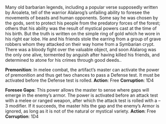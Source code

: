 Many old barbarian legends, including a popular verse supposedly written by Aroaleta, tell of the warrior Alalarog’s unfailing ability to foresee the movements of beasts and human opponents. Some say he was chosen by the gods, sent to protect his people from the predatory forces of the forest; others that his ability was the result of mystical powers cast at the time of his birth. But the truth is written on the simple ring of gold which he wore in his right ear lobe. He and his friends stole the earring from a group of grave robbers whom they attacked on their way home from a Symbarian crypt. There was a bloody fight over the valuable object, and soon Alalarog was the only one alive, tormented by anguish after having killed his friends, and determined to atone for his crimes through good deeds..

**Premonition**: In melee combat, the artifact’s master can activate the power of premonition and thus get two chances to pass a Defense test. It must be activated before the Defense test is rolled.
**Action**: Free 
**Corruption**: 1D4

**Foresee Gaps**: This power allows the master to sense where gaps will emerge in the enemy’s armor. The power is activated before an attack test with a melee or ranged weapon, after which the attack test is rolled with a –3 modifier. If it succeeds, the master hits the gap and the enemy’s Armor is ignored, as long as it is not of the natural or mystical variety.
**Action**: Free 
**Corruption**: 1D4